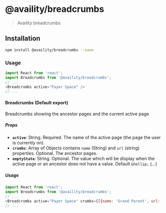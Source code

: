 # @availity/breadcrumbs

> Availity breadcrumbs

## Installation

```bash
npm install @availity/breadcrumbs --save
```

### Usage

```javascript
import React from 'react';
import Breadcrumbs from '@availity/breadcrumbs';
// ... 
<Breadcrumbs active="Payer Space" />
// ...
```

#### Breadcrumbs (Default export)
Breadcrumbs showing the ancestor pages and the current active page

##### Props

- **`active`**: String. Required. The name of the active page (the page the user is currently on).
- **`crumbs`**: Array of Objects contains `name` (String) and `url` (string) properties. Optional. The ancestor pages.
- **`emptyState`**: String. Optional. The value which will be display when the active page or an ancestor does not have a value. Default `&hellip;` (&hellip;)

##### Usage

```javascript
import React from 'react';
import Breadcrumbs from '@availity/breadcrumbs';
// ... 
<Breadcrumbs active="Payer Space" crumbs={[{name: 'Grand Parent', url: '/grand-parent'}, {name: 'Parent', url: '/parent'}, ]} />
// ...
```